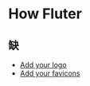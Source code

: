 # How Fluter

## 缺

- [Add your logo](https://www.docsy.dev/docs/adding-content/iconsimages/#add-your-logo)
- [Add your favicons](https://www.docsy.dev/docs/adding-content/iconsimages/#add-your-favicons)

